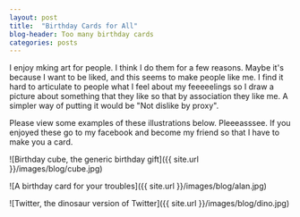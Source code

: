 ```yaml
---
layout: post
title:  "Birthday Cards for All"
blog-header: Too many birthday cards
categories: posts
---
```


I enjoy mking art for people. I think I do them for a few reasons. Maybe it's because I want to be liked, and this seems to make people like me. I find it hard to articulate to people what I feel about my feeeeelings so I draw a picture about something that they like so that by association they like me. A simpler way of putting it would be "Not dislike by proxy".

Please view some examples of these illustrations below. Pleeeasssee. If you enjoyed these go to my facebook and become my friend so that I have to make you a card.

![Birthday cube, the generic birthday gift]({{ site.url }}/images/blog/cube.jpg)

![A birthday card for your troubles]({{ site.url }}/images/blog/alan.jpg)

![Twitter, the dinosaur version of Twitter]({{ site.url }}/images/blog/dino.jpg)